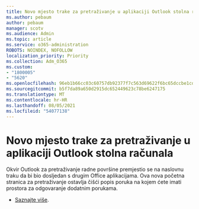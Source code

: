 ```yaml
---
title: Novo mjesto trake za pretraživanje u aplikaciji Outlook stolna računala
ms.author: pebaum
author: pebaum
manager: scotv
ms.audience: Admin
ms.topic: article
ms.service: o365-administration
ROBOTS: NOINDEX, NOFOLLOW
localization_priority: Priority
ms.collection: Adm_O365
ms.custom:
- "1800005"
- "5620"
ms.openlocfilehash: 96eb1b66cc03c60757db92377f7c563d69622f6bc65dccbe1cdaba03a8872ff8
ms.sourcegitcommit: b5f7da89a650d2915dc652449623c78be6247175
ms.translationtype: MT
ms.contentlocale: hr-HR
ms.lasthandoff: 08/05/2021
ms.locfileid: "54077138"
---
```

# <a name="new-location-of-the-search-bar-in-outlook-desktop"></a>Novo mjesto trake za pretraživanje u aplikaciji Outlook stolna računala

Okvir Outlook za pretraživanje radne površine premjestio se na naslovnu traku da bi bio dosljedan s drugim Office aplikacijama. Ova nova početna stranica za pretraživanje ostavlja čišći popis poruka na kojem ćete imati prostora za odgovaranje dodatnim porukama.
- [Saznajte više](https://support.microsoft.com/en-us/office/96fee452-80cd-492d-a35c-5c37584b416b).
